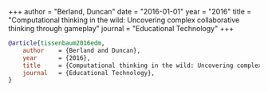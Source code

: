 +++
author = "Berland, Duncan"
date = "2016-01-01"
year = "2016"
title = "Computational thinking in the wild: Uncovering complex collaborative thinking through gameplay"
journal = "Educational Technology"
+++
```bibtex
@article{tissenbaum2016edm,
    author    = {Berland and Duncan},
    year      = {2016},
    title     = {Computational thinking in the wild: Uncovering complex collaborative thinking through gameplay},
    journal   = {Educational Technology},
}
```

